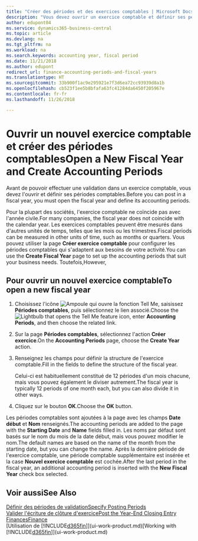 ```yaml
---
title: "Créer des périodes et des exercices comptables | Microsoft Docs"
description: "Vous devez ouvrir un exercice comptable et définir ses périodes comptables avant de pouvoir y effectuer une validation."
author: edupont04
ms.service: dynamics365-business-central
ms.topic: article
ms.devlang: na
ms.tgt_pltfrm: na
ms.workload: na
ms.search.keywords: accounting year, fiscal period
ms.date: 11/21/2018
ms.author: edupont
redirect_url: finance-accounting-periods-and-fiscal-years
ms.translationtype: HT
ms.sourcegitcommit: 33b900f1ac9e295921e7f3d6ea72cc93939d8a1b
ms.openlocfilehash: cb523f1ee5b8bfafa63fc41284da6450f205967e
ms.contentlocale: fr-fr
ms.lasthandoff: 11/26/2018

---
```

# <a name="open-a-new-fiscal-year-and-create-accounting-periods"></a><span data-ttu-id="2511f-103">Ouvrir un nouvel exercice comptable et créer des périodes comptables</span><span class="sxs-lookup"><span data-stu-id="2511f-103">Open a New Fiscal Year and Create Accounting Periods</span></span>
<span data-ttu-id="2511f-104">Avant de pouvoir effectuer une validation dans un exercice comptable, vous devez l'ouvrir et définir ses périodes comptables.</span><span class="sxs-lookup"><span data-stu-id="2511f-104">Before you can post in a fiscal year, you must open the fiscal year and define its accounting periods.</span></span>  

<span data-ttu-id="2511f-105">Pour la plupart des sociétés, l'exercice comptable ne coïncide pas avec l'année civile.</span><span class="sxs-lookup"><span data-stu-id="2511f-105">For many companies, the fiscal year does not coincide with the calendar year.</span></span> <span data-ttu-id="2511f-106">Les exercices comptables peuvent être mesurés dans d'autres unités de temps, telles que les mois ou les trimestres.</span><span class="sxs-lookup"><span data-stu-id="2511f-106">Fiscal periods can be measured in other units of time, such as months or quarters.</span></span> <span data-ttu-id="2511f-107">Vous pouvez utiliser la page **Créer exercice comptable** pour configurer les périodes comptables qui s'adaptent aux besoins de votre activité.</span><span class="sxs-lookup"><span data-stu-id="2511f-107">You can use the **Create Fiscal Year** page to set up the accounting periods that suit your business needs.</span></span> <span data-ttu-id="2511f-108">Toutefois,</span><span class="sxs-lookup"><span data-stu-id="2511f-108">However,</span></span>   

## <a name="to-open-a-new-fiscal-year"></a><span data-ttu-id="2511f-109">Pour ouvrir un nouvel exercice comptable</span><span class="sxs-lookup"><span data-stu-id="2511f-109">To open a new fiscal year</span></span>
1. <span data-ttu-id="2511f-110">Choisissez l'icône ![Ampoule qui ouvre la fonction Tell Me](media/ui-search/search_small.png "Dites-moi ce que vous voulez faire"), saisissez **Périodes comptables**, puis sélectionnez le lien associé.</span><span class="sxs-lookup"><span data-stu-id="2511f-110">Choose the ![Lightbulb that opens the Tell Me feature](media/ui-search/search_small.png "Tell me what you want to do") icon, enter **Accounting Periods**, and then choose the related link.</span></span>
2. <span data-ttu-id="2511f-111">Sur la page **Périodes comptables**, sélectionnez l'action **Créer exercice**.</span><span class="sxs-lookup"><span data-stu-id="2511f-111">On the **Accounting Periods** page, choose the **Create Year** action.</span></span>
3. <span data-ttu-id="2511f-112">Renseignez les champs pour définir la structure de l'exercice comptable.</span><span class="sxs-lookup"><span data-stu-id="2511f-112">Fill in the fields to define the structure of the fiscal year.</span></span>

    <span data-ttu-id="2511f-113">Celui-ci est habituellement constitué de 12 périodes d'un mois chacune, mais vous pouvez également le diviser autrement.</span><span class="sxs-lookup"><span data-stu-id="2511f-113">The fiscal year is typically 12 periods of one month each, but you can also divide it in other ways.</span></span>
4. <span data-ttu-id="2511f-114">Cliquez sur le bouton **OK**.</span><span class="sxs-lookup"><span data-stu-id="2511f-114">Choose the **OK** button.</span></span>

<span data-ttu-id="2511f-115">Les périodes comptables sont ajoutées à la page avec les champs **Date début** et **Nom** renseignés.</span><span class="sxs-lookup"><span data-stu-id="2511f-115">The accounting periods are added to the page with the **Starting Date** and **Name** fields filled in.</span></span> <span data-ttu-id="2511f-116">Les noms par défaut sont basés sur le nom du mois de la date début, mais vous pouvez modifier le nom.</span><span class="sxs-lookup"><span data-stu-id="2511f-116">The default names are based on the name of the month from the starting date, but you can change the name.</span></span> <span data-ttu-id="2511f-117">Après la dernière période de l'exercice comptable, une période comptable supplémentaire est insérée et la case **Nouvel exercice comptable** est cochée.</span><span class="sxs-lookup"><span data-stu-id="2511f-117">After the last period in the fiscal year, an additional accounting period is inserted with the **New Fiscal Year** check box selected.</span></span>  


## <a name="see-also"></a><span data-ttu-id="2511f-118">Voir aussi</span><span class="sxs-lookup"><span data-stu-id="2511f-118">See Also</span></span>
[<span data-ttu-id="2511f-119">Définir des périodes de validation</span><span class="sxs-lookup"><span data-stu-id="2511f-119">Specify Posting Periods</span></span>](finance-how-specify-posting-periods.md)  
[<span data-ttu-id="2511f-120">Valider l'écriture de clôture d'exercice</span><span class="sxs-lookup"><span data-stu-id="2511f-120">Post the Year-End Closing Entry</span></span>](year-how-post-year-end-close-entry.md)  
[<span data-ttu-id="2511f-121">Finances</span><span class="sxs-lookup"><span data-stu-id="2511f-121">Finance</span></span>](finance.md)  
<span data-ttu-id="2511f-122">[Utilisation de [!INCLUDE[d365fin](includes/d365fin_md.md)]](ui-work-product.md)</span><span class="sxs-lookup"><span data-stu-id="2511f-122">[Working with [!INCLUDE[d365fin](includes/d365fin_md.md)]](ui-work-product.md)</span></span>

